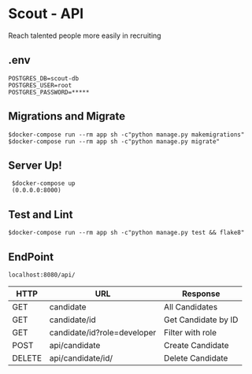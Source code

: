 # Scout - API

Reach talented people more easily in recruiting

## .env

```
POSTGRES_DB=scout-db
POSTGRES_USER=root
POSTGRES_PASSWORD=*****
```

## Migrations and Migrate

```
$docker-compose run --rm app sh -c"python manage.py makemigrations"
$docker-compose run --rm app sh -c"python manage.py migrate"
```

## Server Up!

```
 $docker-compose up
 (0.0.0.0:8000)
```

## Test and Lint

```
$docker-compose run --rm app sh -c"python manage.py test && flake8"
```

## EndPoint

```
localhost:8080/api/
```

| HTTP   | URL                         | Response            |
| ------ | --------------------------- | ------------------- |
| GET    | candidate                   | All Candidates      |
| GET    | candidate/id                | Get Candidate by ID |
| GET    | candidate/id?role=developer | Filter with role    |
| POST   | api/candidate               | Create Candidate    |
| DELETE | api/candidate/id/           | Delete Candidate    |
